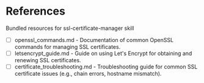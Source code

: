 # References

Bundled resources for ssl-certificate-manager skill

- [ ] openssl_commands.md - Documentation of common OpenSSL commands for managing SSL certificates.
- [ ] letsencrypt_guide.md - Guide on using Let's Encrypt for obtaining and renewing SSL certificates.
- [ ] certificate_troubleshooting.md - Troubleshooting guide for common SSL certificate issues (e.g., chain errors, hostname mismatch).
